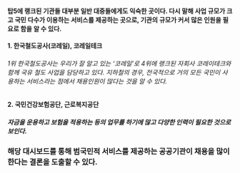 #### 탑5에 랭크된 기관들 대부분 일반 대중들에게도 익숙한 곳이다. 다시 말해 사업 규모가 크고 국민 다수가 이용하는 서비스를 제공하는 곳으로, 기관의 규모가 커서 많은 인원을 필요로 함을 알 수 있다.  


**1. 한국철도공사(코레일), 코레일테크**
###### 1위 한국철도공사는 우리가 잘 알고 있는 ‘코레일’로 4위에 랭크된 자회사 코레이테크와 함께 국유 철도 사업을 담당하고 있다. 지하철의 경우, 전국적으로 거의 모든 국민이 사용하는 서비스라는 점에서 채용인원이 많다는 것을 알 수 있다. 


**2. 국민건강보험공단, 근로복지공단**
##### 자금을 운용하고 보험을 적용하는 등의 업무를 하기에 많고 다양한 인력이 필요한 것으로 보인다.


### **해당 대시보드를 통해 범국민적 서비스를 제공하는 공공기관이 채용을 많이 한다는 결론을 도출할 수 있다.**